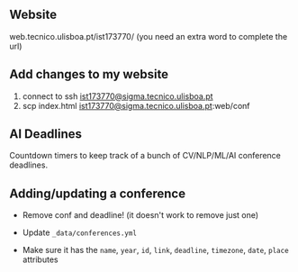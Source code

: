 ## Website
web.tecnico.ulisboa.pt/ist173770/
(you need an extra word to complete the url)


## Add changes to my website
1. connect to ssh ist173770@sigma.tecnico.ulisboa.pt 
2. scp index.html ist173770@sigma.tecnico.ulisboa.pt:web/conf

## AI Deadlines

Countdown timers to keep track of a bunch of CV/NLP/ML/AI conference deadlines.

## Adding/updating a conference

- Remove conf and deadline! (it doesn't work to remove just one)

- Update `_data/conferences.yml`
- Make sure it has the `name`, `year`, `id`, `link`, `deadline`, `timezone`, `date`, `place` attributes

